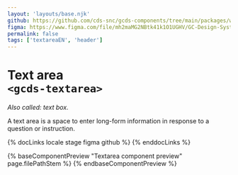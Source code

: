 ```yaml
---
layout: 'layouts/base.njk'
github: https://github.com/cds-snc/gcds-components/tree/main/packages/web/src/components/gcds-textarea
figma: https://www.figma.com/file/mh2maMG2NBtk41k1O1UGHV/GC-Design-System?type=design&node-id=3-599&mode=design&t=2my46MmKTAF9hApN-0
permalink: false
tags: ['textareaEN', 'header']
---
```


# Text area <br>`<gcds-textarea>`

_Also called: text box._

A text area is a space to enter long-form information in response to a question or instruction.

{% docLinks locale stage figma github %}
{% enddocLinks %}

{% baseComponentPreview "Textarea component preview" page.filePathStem %}
{% endbaseComponentPreview %}
